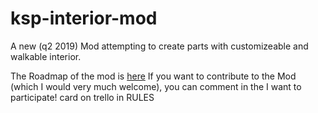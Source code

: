 # ksp-interior-mod
A new (q2 2019) Mod attempting to create parts with customizeable and walkable interior.

The Roadmap of the mod is [here](https://trello.com/b/Ug4sRvI3/ksp-interior-mod)
If you want to contribute to the Mod (which I would very much welcome), you can comment in the I want to participate! card on trello in RULES
